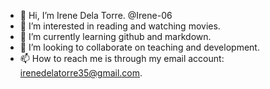 - 👋 Hi, I’m Irene Dela Torre. @Irene-06
- 👀 I’m interested in reading and watching movies.
- 🌱 I’m currently learning github and markdown.
- 💞️ I’m looking to collaborate on teaching and development.
- 📫 How to reach me is through my email account: irenedelatorre35@gmail.com.

<!---
Irene-06/Irene-06 is a ✨ special ✨ repository because its `README.md` (this file) appears on your GitHub profile.
You can click the Preview link to take a look at your changes.
--->
